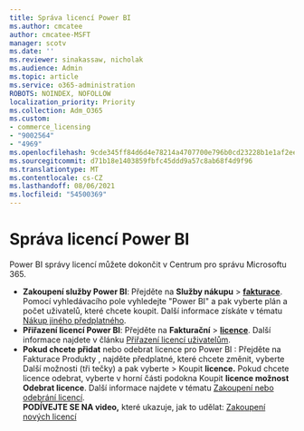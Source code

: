 ```yaml
---
title: Správa licencí Power BI
ms.author: cmcatee
author: cmcatee-MSFT
manager: scotv
ms.date: ''
ms.reviewer: sinakassaw, nicholak
ms.audience: Admin
ms.topic: article
ms.service: o365-administration
ROBOTS: NOINDEX, NOFOLLOW
localization_priority: Priority
ms.collection: Adm_O365
ms.custom:
- commerce_licensing
- "9002564"
- "4969"
ms.openlocfilehash: 9cde345ff84d6d4e78214a4707700e796b0cd23228b1e1af2ee315ffd88b4fc6
ms.sourcegitcommit: d71b18e1403859fbfc45ddd9a57c8ab68f4d9f96
ms.translationtype: MT
ms.contentlocale: cs-CZ
ms.lasthandoff: 08/06/2021
ms.locfileid: "54500369"
---
```

# <a name="power-bi-license-management"></a>Správa licencí Power BI

Power BI správy licencí můžete dokončit v Centrum pro správu Microsoftu 365.

- **Zakoupení služby Power BI**: Přejděte na **Služby nákupu** \> **[fakturace](https://go.microsoft.com/fwlink/p/?linkid=868433)**. Pomocí vyhledávacího pole vyhledejte "Power BI" a pak vyberte plán a počet uživatelů, které chcete koupit. Další informace získáte v tématu [Nákup jiného předplatného](/microsoft-365/commerce/try-or-buy-microsoft-365#buy-a-different-subscription).
- **Přiřazení licencí Power BI**: Přejděte na **Fakturační**  >  **[licence](https://go.microsoft.com/fwlink/p/?linkid=842264)**. Další informace najdete v článku [Přiřazení licencí uživatelům](/microsoft-365/admin/manage/assign-licenses-to-users).
- **Pokud chcete přidat** nebo odebrat licence pro Power BI : Přejděte na Fakturace Produkty , najděte předplatné, které chcete změnit, vyberte Další možnosti (tři tečky) a pak vyberte  >  **[](https://go.microsoft.com/fwlink/p/?linkid=842054)** Koupit **licence.**  Pokud chcete licence odebrat, vyberte  v horní části podokna Koupit **licence možnost Odebrat licence**. Další informace najdete v tématu [Zakoupení nebo odebrání licencí](/microsoft-365/commerce/licenses/buy-licenses).\
**PODÍVEJTE SE NA video,** které ukazuje, jak to udělat: [Zakoupení nových licencí](https://go.microsoft.com/fwlink/p/?linkid=2154857)